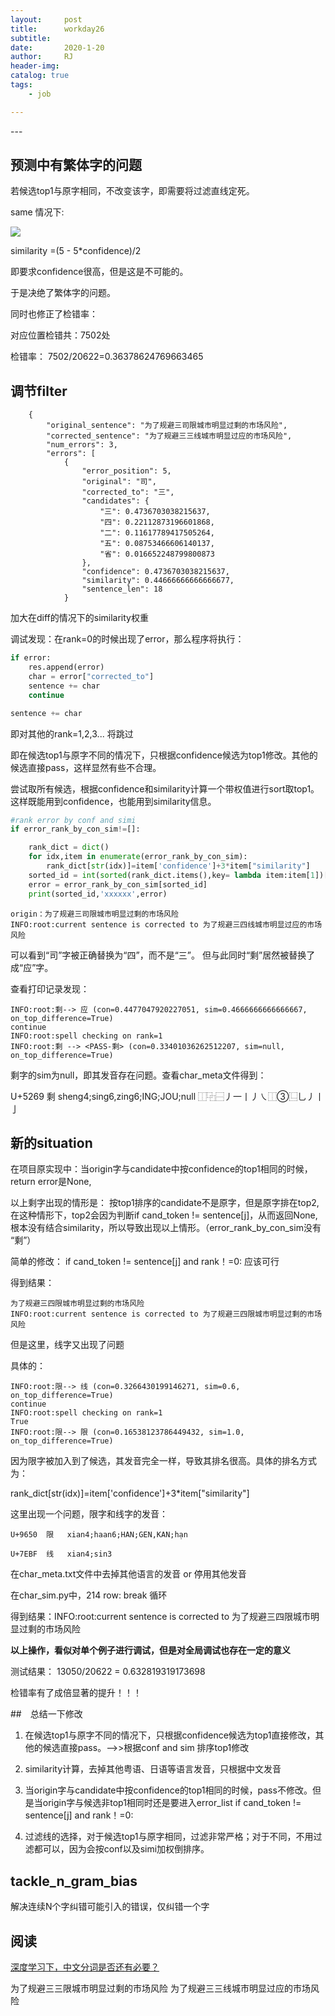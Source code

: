 ```yaml
---
layout:     post
title:      workday26
subtitle:   
date:       2020-1-20
author:     RJ
header-img: 
catalog: true
tags:
    - job

---
```

<p id = "build"></p>
---

## 预测中有繁体字的问题

若候选top1与原字相同，不改变该字，即需要将过滤直线定死。

same 情况下:

![](https://raw.githubusercontent.com/rejae/rejae.github.io/master/img/20200119163008.png)

similarity =(5 - 5*confidence)/2

即要求confidence很高，但是这是不可能的。

于是决绝了繁体字的问题。

同时也修正了检错率：

对应位置检错共：7502处

检错率： 7502/20622=0.36378624769663465


## 调节filter
```
    {
        "original_sentence": "为了规避三司限城市明显过剩的市场风险",
        "corrected_sentence": "为了规避三三线城市明显过应的市场风险",
        "num_errors": 3,
        "errors": [
            {
                "error_position": 5,
                "original": "司",
                "corrected_to": "三",
                "candidates": {
                    "三": 0.4736703038215637,
                    "四": 0.22112873196601868,
                    "二": 0.11617789417505264,
                    "五": 0.08753466606140137,
                    "省": 0.016652248799800873
                },
                "confidence": 0.4736703038215637,
                "similarity": 0.44666666666666677,
                "sentence_len": 18
            }
```
加大在diff的情况下的similarity权重

调试发现：在rank=0的时候出现了error，那么程序将执行：
```python
if error:
    res.append(error)
    char = error["corrected_to"]
    sentence += char
    continue

sentence += char
```
即对其他的rank=1,2,3... 将跳过

即在候选top1与原字不同的情况下，只根据confidence候选为top1修改。其他的候选直接pass，这样显然有些不合理。

尝试取所有候选，根据confidence和similarity计算一个带权值进行sort取top1。这样既能用到confidence，也能用到similarity信息。

```python
#rank error by conf and simi
if error_rank_by_con_sim!=[]:

    rank_dict = dict()
    for idx,item in enumerate(error_rank_by_con_sim):
        rank_dict[str(idx)]=item['confidence']+3*item["similarity"]
    sorted_id = int(sorted(rank_dict.items(),key= lambda item:item[1])[-1][0])
    error = error_rank_by_con_sim[sorted_id]
    print(sorted_id,'xxxxxx',error)
```

```
origin：为了规避三司限城市明显过剩的市场风险	
INFO:root:current sentence is corrected to 为了规避三四线城市明显过应的市场风险
```
可以看到“司”字被正确替换为“四”，而不是“三”。 但与此同时“剩”居然被替换了成“应”字。

查看打印记录发现：
```
INFO:root:剩--> 应 (con=0.4477047920227051, sim=0.4666666666666667, on_top_difference=True)
continue
INFO:root:spell checking on rank=1
INFO:root:剩 --> <PASS-剩> (con=0.33401036262512207, sim=null, on_top_difference=True)
```
剩字的sim为null，即其发音存在问题。查看char_meta文件得到：

U+5269	剩	sheng4;sing6,zing6;ING;JOU;null	⿰⿻⿱丿一丨丿㇏⿰③⿺乚丿丨亅


## 新的situation
在项目原实现中：当origin字与candidate中按confidence的top1相同的时候，return error是None,

以上剩字出现的情形是： 按top1排序的candidate不是原字，但是原字排在top2, 在这种情形下，top2会因为判断if cand_token != sentence[j]，从而返回None, 根本没有结合similarity，所以导致出现以上情形。（error_rank_by_con_sim没有 “剩”）

简单的修改： if cand_token != sentence[j] and rank！=0: 应该可行

得到结果：
```
为了规避三四限城市明显过剩的市场风险
INFO:root:current sentence is corrected to 为了规避三四限城市明显过剩的市场风险
```
但是这里，线字又出现了问题

具体的：
```
INFO:root:限--> 线 (con=0.3266430199146271, sim=0.6, on_top_difference=True)
continue
INFO:root:spell checking on rank=1
True
INFO:root:限--> 限 (con=0.16538123786449432, sim=1.0, on_top_difference=True)
```
因为限字被加入到了候选，其发音完全一样，导致其排名很高。具体的排名方式为：

rank_dict[str(idx)]=item['confidence']+3*item["similarity"]

这里出现一个问题，限字和线字的发音：
```
U+9650	限	xian4;haan6;HAN;GEN,KAN;hạn

U+7EBF	线	xian4;sin3
```
在char_meta.txt文件中去掉其他语言的发音 or 停用其他发音

在char_sim.py中，214 row: break 循环

得到结果：INFO:root:current sentence is corrected to 为了规避三四限城市明显过剩的市场风险

**以上操作，看似对单个例子进行调试，但是对全局调试也存在一定的意义**

测试结果： 13050/20622 = 0.632819319173698

检错率有了成倍显著的提升！！！

##　总结一下修改

1. 在候选top1与原字不同的情况下，只根据confidence候选为top1直接修改，其他的候选直接pass。-->>根据conf and sim 排序top1修改
2. similarity计算，去掉其他粤语、日语等语言发音，只根据中文发音
3. 当origin字与candidate中按confidence的top1相同的时候，pass不修改。但是当origin字与候选非top1相同时还是要进入error_list
    if cand_token != sentence[j] and rank！=0:

4. 过滤线的选择，对于候选top1与原字相同，过滤非常严格；对于不同，不用过滤都可以，因为会按conf以及simi加权倒排序。

## tackle_n_gram_bias

解决连续N个字纠错可能引入的错误，仅纠错一个字

## 阅读

[深度学习下，中文分词是否还有必要？](https://mp.weixin.qq.com/s/w8TIkIatKi7XNDUFivhgng)



为了规避三三限城市明显过剩的市场风险
为了规避三三线城市明显过应的市场风险